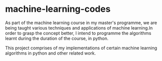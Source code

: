 # machine-learning-codes

As part of the machine learning course in my master's programme, we are being taught various techniques and applications of machine learning.In order to grasp the concept better, I intend to programme the algorithms learnt during the duration of the course, in python.

This project comprises of my implementations of certain machine learning algorithms in python and other related work.
